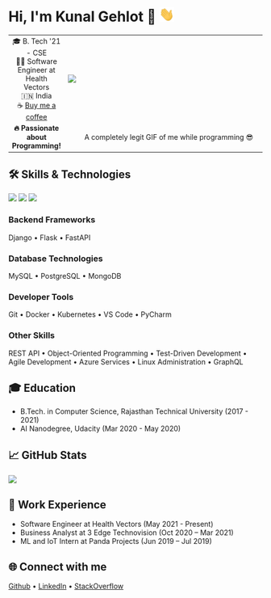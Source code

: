 # Hi, I'm Kunal Gehlot 👋 <img src="https://raw.githubusercontent.com/KunalGehlot/KunalGehlot/master/wave.gif" width="30px">

| | |
|:--:|:--:|
|🎓 B. Tech '21 - CSE <br>👨‍💻 Software Engineer at Health Vectors <br>🇮🇳 India <br>☕️ [Buy me a coffee](https://ko-fi.com/zackcodesai)|<img align="right" width="400" src="https://raw.githubusercontent.com/KunalGehlot/KunalGehlot/master/giphy.webp">
|**🔥 Passionate about Programming!**| A completely legit GIF of me while programming 😎|

## 🛠️ Skills & Technologies
![](https://img.shields.io/badge/Code-Python-informational?style=flat&logo=python&logoColor=fff&color=edf2f4&labelColor=2b2d42)
![](https://img.shields.io/badge/Code-C++-informational?style=flat&logo=c%2B%2B&logoColor=fff&color=edf2f4&labelColor=2b2d42)
![](https://img.shields.io/badge/Code-JavaScript-informational?style=flat&logo=javascript&logoColor=fff&color=edf2f4&labelColor=2b2d42)

### Backend Frameworks
Django • Flask • FastAPI

### Database Technologies
MySQL • PostgreSQL • MongoDB

### Developer Tools
Git • Docker • Kubernetes • VS Code • PyCharm

### Other Skills
REST API • Object-Oriented Programming • Test-Driven Development • Agile Development • Azure Services • Linux Administration • GraphQL

## 🎓 Education
- B.Tech. in Computer Science, Rajasthan Technical University (2017 - 2021)
- AI Nanodegree, Udacity (Mar 2020 - May 2020)

## 📈 GitHub Stats
<img align="center" src="https://github-readme-stats.vercel.app/api?username=KunalGehlot&show_icons=true&theme=dark" />

## 💼 Work Experience
- Software Engineer at Health Vectors (May 2021 - Present)
- Business Analyst at 3 Edge Technovision (Oct 2020 – Mar 2021)
- ML and IoT Intern at Panda Projects (Jun 2019 – Jul 2019)

## 🌐 Connect with me
[Github](https://github.com/KunalGehlot) • [LinkedIn](https://www.linkedin.com/in/gehlotk) • [StackOverflow](https://stackoverflow.com/users/8303764/kunal-gehlot)
